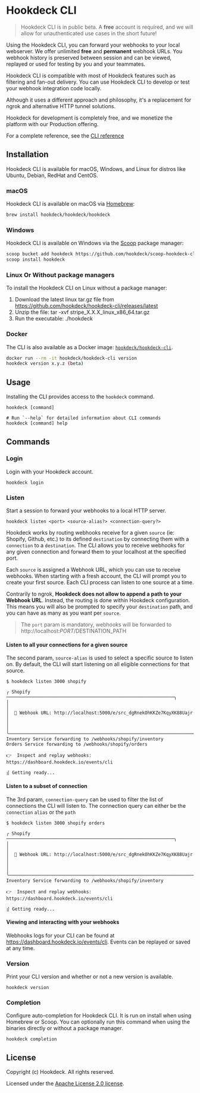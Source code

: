 # Hookdeck CLI

> Hookdeck CLI is in public beta. A **free** account is required, and we will allow for unauthenticated use cases in the short future!

Using the Hookdeck CLI, you can forward your webhooks to your local webserver. We offer unlimited **free** and **permanent** webhook URLs. You webhook history is preserved between session and can be viewed, replayed or used for testing by you and your teammates.

Hookdeck CLI is compatible with most of Hookdeck features such as filtering and fan-out delivery. You can use Hookdeck CLI to develop or test your webhook integration code locally.

Although it uses a different approach and philosophy, it's a replacement for ngrok and alternative HTTP tunnel solutions.

Hookdeck for development is completely free, and we monetize the platform with our Production offering.

For a complete reference, see the [CLI reference](https://hookdeck.com/cli)

<!-- ![demo](docs/demo.gif) -->


## Installation

Hookdeck CLI is available for macOS, Windows, and Linux for distros like Ubuntu, Debian, RedHat and CentOS.

### macOS

Hookdeck CLI is available on macOS via [Homebrew](https://brew.sh/):

```sh
brew install hookdeck/hookdeck/hookdeck
```

### Windows

Hookdeck CLI is available on Windows via the [Scoop](https://scoop.sh/) package manager:

```sh
scoop bucket add hookdeck https://github.com/hookdeck/scoop-hookdeck-cli.git
scoop install hookdeck
```

### Linux Or Without package managers 

To install the Hookdeck CLI on Linux without a package manager:

1. Download the latest linux tar.gz file from https://github.com/hookdeck/hookdeck-cli/releases/latest
2. Unzip the file: tar -xvf stripe_X.X.X_linux_x86_64.tar.gz
3. Run the executable: ./hookdeck

### Docker

The CLI is also available as a Docker image: [`hookdeck/hookdeck-cli`](https://hub.docker.com/r/hookdeck/hookdeck-cli).

```sh
docker run --rm -it hookdeck/hookdeck-cli version
hookdeck version x.y.z (beta)
```

## Usage

Installing the CLI provides access to the `hookdeck` command.

```sh-session
hookdeck [command]

# Run `--help` for detailed information about CLI commands
hookdeck [command] help
```

## Commands

### Login

Login with your Hookdeck account.

```sh-session
hookdeck login
```

### Listen

Start a session to forward your webhooks to a local HTTP server.

```sh-session
hookdeck listen <port> <source-alias?> <connection-query?>
```

Hookdeck works by routing webhooks receive for a given `source` (ie: Shopify, Github, etc.) to its defined `destination` by connecting them with a `connection`  to a `destination`. The CLI allows you to receive webhooks for any given connection and forward them to your localhost at the specified port.

Each `source` is assigned a Webhook URL, which you can use to receive webhooks. When starting with a fresh account, the CLI will prompt you to create your first source. Each CLI process can listen to one source at a time.

Contrarily to ngrok, **Hookdeck does not allow to append a path to your Webhook URL**. Instead, the routing is done within Hookdeck configuration. This means you will also be prompted to specify your `destination` path, and you can have as many as you want per `source`.

> The `port` param is mandatory, webhooks will be forwarded to http://localhost:$PORT/$DESTINATION_PATH

#### Listen to all your connections for a given source
The second param, `source-alias` is used to select a specific source to listen on. By default, the CLI will start listening on all eligible connections for that source.

```sh-session
$ hookdeck listen 3000 shopify

╭ Shopify ───────────────────────────────────────────────────────────────╮
│                                                                        │
│  🔌 Webhook URL: http://localhost:5000/e/src_dgRnekOhKKZe7KqyXK88Uajr  │
│                                                                        │
╰────────────────────────────────────────────────────────────────────────╯
Inventory Service forwarding to /webhooks/shopify/inventory
Orders Service forwarding to /webhooks/shopify/orders

👉  Inspect and replay webhooks: https://dashboard.hookdeck.io/events/cli

⣾ Getting ready...

```

#### Listen to a subset of connection

The 3rd param, `connection-query` can be used to filter the list of connections the CLI will listen to. The connection query can either be the `connection` `alias` or the `path`

```sh-session
$ hookdeck listen 3000 shopify orders

╭ Shopify ───────────────────────────────────────────────────────────────╮
│                                                                        │
│  🔌 Webhook URL: http://localhost:5000/e/src_dgRnekOhKKZe7KqyXK88Uajr  │
│                                                                        │
╰────────────────────────────────────────────────────────────────────────╯
Inventory Service forwarding to /webhooks/shopify/inventory

👉  Inspect and replay webhooks: https://dashboard.hookdeck.io/events/cli

⣾ Getting ready...

```

#### Viewing and interacting with your webhooks

Webhooks logs for your CLI can be found at https://dashboard.hookdeck.io/events/cli. Events can be replayed or saved at any time.


### Version

Print your CLI version and whether or not a new version is available.

```sh-session
hookdeck version
```

### Completion

Configure auto-completion for Hookdeck CLI. It is run on install when using Homebrew or Scoop. You can optionally run this command when using the binaries directly or without a package manager.

```sh-session
hookdeck completion
```

## License
Copyright (c) Hookdeck. All rights reserved.

Licensed under the [Apache License 2.0 license](blob/master/LICENSE).
